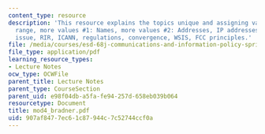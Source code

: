 ```yaml
---
content_type: resource
description: 'This resource explains the topics unique and assigning values, uniqueness
  range, more values #1: Names, more values #2: Addresses, IP addresses, DNS side
  issue, RIR, ICANN, regulations, convergence, WSIS, FCC principles.'
file: /media/courses/esd-68j-communications-and-information-policy-spring-2006/907af8477ec61c87944c7c52744ccf0a_mod4_bradner.pdf
file_type: application/pdf
learning_resource_types:
- Lecture Notes
ocw_type: OCWFile
parent_title: Lecture Notes
parent_type: CourseSection
parent_uid: e98f04db-a5fa-fe94-257d-658eb039b064
resourcetype: Document
title: mod4_bradner.pdf
uid: 907af847-7ec6-1c87-944c-7c52744ccf0a
---
```

